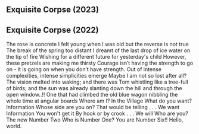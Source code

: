 ## Exquisite Corpse (2023)










## Exquisite Corpse (2022)
The rose is concrete
I felt young when I was old but the reverse is not true
The break of the spring too distant
I dreamt of the last drop of ice water on the tip of fire
Wishing for a different future for yesterday's child
However, these pretzels are making me thirsty
Courage isn’t having the strength to go on - it is going on when you don’t have strength.
Out of intense complexities, intense simplicities emerge
Maybe I am not so lost after all?
The vision melted into waking; and there was Tom whistling like a tree-full of birds; and the sun was already slanting down the hill and through the open window..!!
One that had climbed the old blue wagon nibbling the whole time at angular boards
Where am I? In the Village What do you want? Information Whose side are you on? That would be telling . . . We want Information You won't get it By hook or by crook . . . We will Who are you? The new Number Two Who is Number One? You are Number Six!!
Hello, world.
